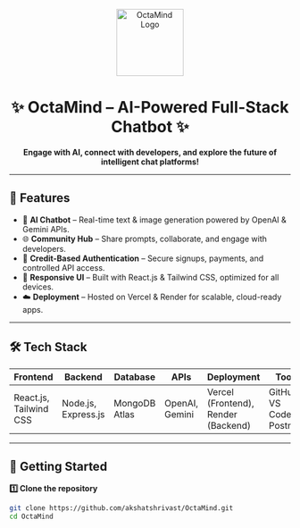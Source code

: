 <p align="center">
  <img src="https://raw.githubusercontent.com/akshatshrivast/OctaMind/main/client/public/logo.png" alt="OctaMind Logo" width="120"/>
</p>

<h1 align="center">✨ OctaMind – AI-Powered Full-Stack Chatbot ✨</h1>

<p align="center">
  <strong>Engage with AI, connect with developers, and explore the future of intelligent chat platforms!</strong>
</p>

---

## 🧠 Features

- 💬 **AI Chatbot** – Real-time text & image generation powered by OpenAI & Gemini APIs.  
- 🌐 **Community Hub** – Share prompts, collaborate, and engage with developers.  
- 🔐 **Credit-Based Authentication** – Secure signups, payments, and controlled API access.  
- 📱 **Responsive UI** – Built with React.js & Tailwind CSS, optimized for all devices.  
- ☁️ **Deployment** – Hosted on Vercel & Render for scalable, cloud-ready apps.

---

## 🛠️ Tech Stack

| Frontend | Backend | Database | APIs | Deployment | Tools |
|---------|---------|---------|-----|------------|-------|
| React.js, Tailwind CSS | Node.js, Express.js | MongoDB Atlas | OpenAI, Gemini | Vercel (Frontend), Render (Backend) | GitHub, VS Code, Postman |

---

## 🚀 Getting Started

**1️⃣ Clone the repository**

```bash
git clone https://github.com/akshatshrivast/OctaMind.git
cd OctaMind
